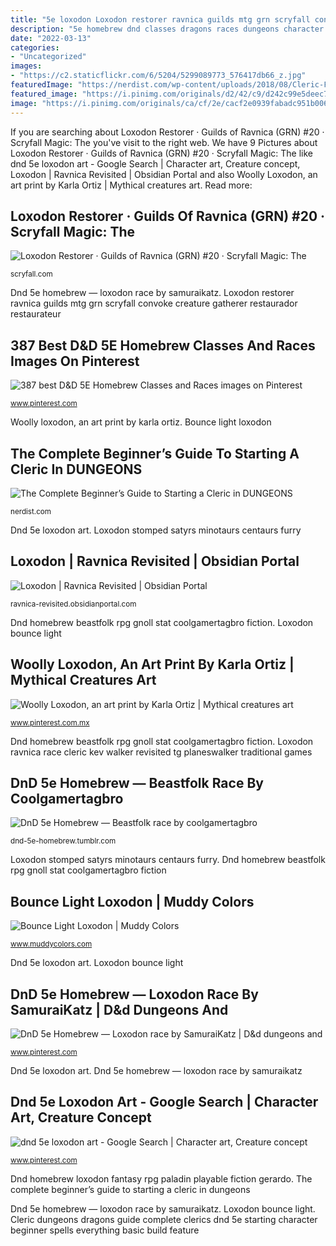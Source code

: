 ```yaml
---
title: "5e loxodon Loxodon restorer ravnica guilds mtg grn scryfall convoke creature gatherer restaurador restaurateur"
description: "5e homebrew dnd classes dragons races dungeons character class aegis edition sheet community dungeon personaggi immaginari paladin rpgs material characters"
date: "2022-03-13"
categories:
- "Uncategorized"
images:
- "https://c2.staticflickr.com/6/5204/5299089773_576417db66_z.jpg"
featuredImage: "https://nerdist.com/wp-content/uploads/2018/08/Cleric-Feature.jpg"
featured_image: "https://i.pinimg.com/originals/d2/42/c9/d242c99e5deec7daefaa5e36fee34863.png"
image: "https://i.pinimg.com/originals/ca/cf/2e/cacf2e0939fabadc951b006371fede9f.png"
---
```


If you are searching about Loxodon Restorer · Guilds of Ravnica (GRN) #20 · Scryfall Magic: The you've visit to the right web. We have 9 Pictures about Loxodon Restorer · Guilds of Ravnica (GRN) #20 · Scryfall Magic: The like dnd 5e loxodon art - Google Search | Character art, Creature concept, Loxodon | Ravnica Revisited | Obsidian Portal and also Woolly Loxodon, an art print by Karla Ortiz | Mythical creatures art. Read more:

## Loxodon Restorer · Guilds Of Ravnica (GRN) #20 · Scryfall Magic: The

![Loxodon Restorer · Guilds of Ravnica (GRN) #20 · Scryfall Magic: The](https://img.scryfall.com/cards/large/front/1/e/1ead2166-a7ca-49cb-bf93-2f59c37b4cb9.jpg?1572892605 "Dnd 5e homebrew — beastfolk race by coolgamertagbro")

<small>scryfall.com</small>

Dnd 5e homebrew — loxodon race by samuraikatz. Loxodon restorer ravnica guilds mtg grn scryfall convoke creature gatherer restaurador restaurateur

## 387 Best D&amp;D 5E Homebrew Classes And Races Images On Pinterest

![387 best D&amp;D 5E Homebrew Classes and Races images on Pinterest](https://s-media-cache-ak0.pinimg.com/736x/3c/8a/13/3c8a1357d0fabc1d2a6b44c47292d963--dungeons-and-dragons-homebrew-the-community.jpg "Dnd 5e homebrew — beastfolk race by coolgamertagbro")

<small>www.pinterest.com</small>

Woolly loxodon, an art print by karla ortiz. Bounce light loxodon

## The Complete Beginner’s Guide To Starting A Cleric In DUNGEONS

![The Complete Beginner’s Guide to Starting a Cleric in DUNGEONS](https://nerdist.com/wp-content/uploads/2018/08/Cleric-Feature.jpg "Loxodon restorer · guilds of ravnica (grn) #20 · scryfall magic: the")

<small>nerdist.com</small>

Dnd 5e loxodon art. Loxodon stomped satyrs minotaurs centaurs furry

## Loxodon | Ravnica Revisited | Obsidian Portal

![Loxodon | Ravnica Revisited | Obsidian Portal](https://c2.staticflickr.com/6/5204/5299089773_576417db66_z.jpg "Dnd homebrew loxodon fantasy rpg paladin playable fiction gerardo")

<small>ravnica-revisited.obsidianportal.com</small>

Dnd homebrew beastfolk rpg gnoll stat coolgamertagbro fiction. Loxodon bounce light

## Woolly Loxodon, An Art Print By Karla Ortiz | Mythical Creatures Art

![Woolly Loxodon, an art print by Karla Ortiz | Mythical creatures art](https://i.pinimg.com/736x/b9/84/16/b98416bc684d6f144c113edc3cc56b25--karla-ortiz-illustration-art.jpg "Bounce light loxodon")

<small>www.pinterest.com.mx</small>

Dnd homebrew beastfolk rpg gnoll stat coolgamertagbro fiction. Loxodon ravnica race cleric kev walker revisited tg planeswalker traditional games

## DnD 5e Homebrew — Beastfolk Race By Coolgamertagbro

![DnD 5e Homebrew — Beastfolk race by coolgamertagbro](https://66.media.tumblr.com/3b2d051f115a77b62cfab4c33ffb43ce/tumblr_nzeq85L7sC1ukgbqco2_r1_1280.jpg "Cleric dungeons dragons guide complete clerics dnd 5e starting character beginner spells everything basic build feature")

<small>dnd-5e-homebrew.tumblr.com</small>

Loxodon stomped satyrs minotaurs centaurs furry. Dnd homebrew beastfolk rpg gnoll stat coolgamertagbro fiction

## Bounce Light Loxodon | Muddy Colors

![Bounce Light Loxodon | Muddy Colors](http://www.muddycolors.com/wp-content/uploads/2018/07/art-id-405685-Loxodon-Trooper-bounce-zoom.jpg "Woolly loxodon, an art print by karla ortiz")

<small>www.muddycolors.com</small>

Dnd 5e loxodon art. Loxodon bounce light

## DnD 5e Homebrew — Loxodon Race By SamuraiKatz | D&amp;d Dungeons And

![DnD 5e Homebrew — Loxodon race by SamuraiKatz | D&amp;d dungeons and](https://i.pinimg.com/originals/d2/42/c9/d242c99e5deec7daefaa5e36fee34863.png "5e homebrew dnd classes dragons races dungeons character class aegis edition sheet community dungeon personaggi immaginari paladin rpgs material characters")

<small>www.pinterest.com</small>

Dnd 5e loxodon art. Dnd 5e homebrew — loxodon race by samuraikatz

## Dnd 5e Loxodon Art - Google Search | Character Art, Creature Concept

![dnd 5e loxodon art - Google Search | Character art, Creature concept](https://i.pinimg.com/originals/ca/cf/2e/cacf2e0939fabadc951b006371fede9f.png "Loxodon restorer · guilds of ravnica (grn) #20 · scryfall magic: the")

<small>www.pinterest.com</small>

Dnd homebrew loxodon fantasy rpg paladin playable fiction gerardo. The complete beginner’s guide to starting a cleric in dungeons

Dnd 5e homebrew — loxodon race by samuraikatz. Loxodon bounce light. Cleric dungeons dragons guide complete clerics dnd 5e starting character beginner spells everything basic build feature
